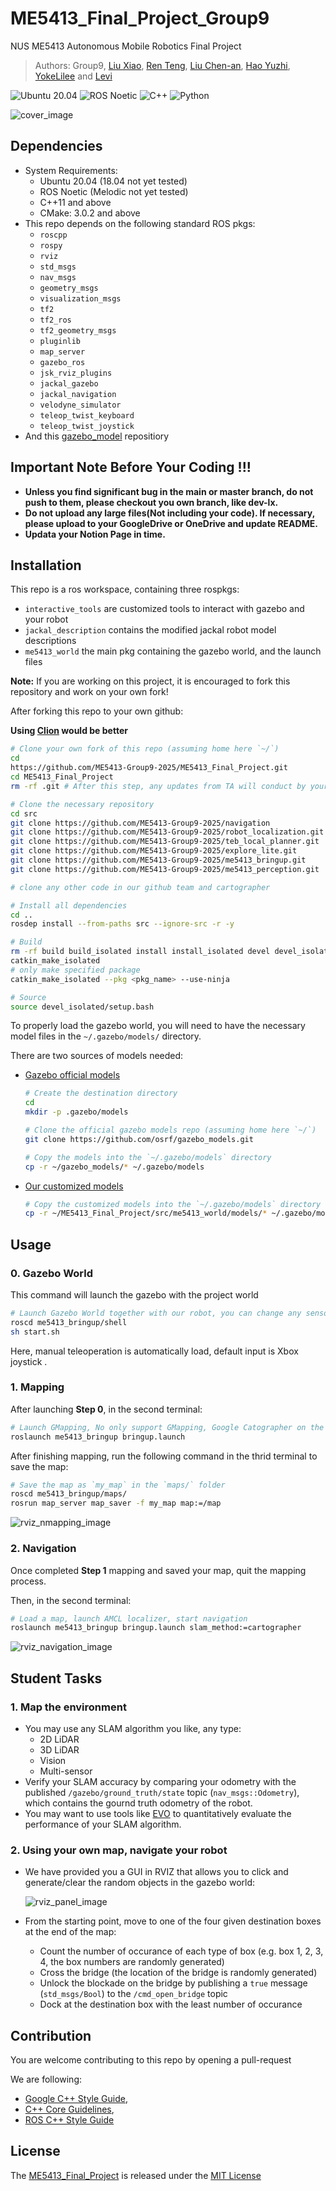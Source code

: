 # ME5413_Final_Project_Group9

NUS ME5413 Autonomous Mobile Robotics Final Project

> Authors: Group9, [Liu Xiao](https://github.com/llliuxiao), [Ren Teng](https://github.com/1425T), [Liu Chen-an](https://github.com/songs-for-you), [Hao Yuzhi](https://github.com/carveshadow), [YokeLilee](https://github.com/YokeLiLee) and [Levi](https://github.com/RicardoCDUT)  

![Ubuntu 20.04](https://img.shields.io/badge/OS-Ubuntu_20.04-informational?style=flat&logo=ubuntu&logoColor=white&color=2bbc8a)
![ROS Noetic](https://img.shields.io/badge/Tools-ROS_Noetic-informational?style=flat&logo=ROS&logoColor=white&color=2bbc8a)
![C++](https://img.shields.io/badge/Code-C++-informational?style=flat&logo=c%2B%2B&logoColor=white&color=2bbc8a)
![Python](https://img.shields.io/badge/Code-Python-informational?style=flat&logo=Python&logoColor=white&color=2bbc8a)

![cover_image](media/gz_world.png)

## Dependencies

* System Requirements:
  * Ubuntu 20.04 (18.04 not yet tested)
  * ROS Noetic (Melodic not yet tested)
  * C++11 and above
  * CMake: 3.0.2 and above
* This repo depends on the following standard ROS pkgs:
  * `roscpp`
  * `rospy`
  * `rviz`
  * `std_msgs`
  * `nav_msgs`
  * `geometry_msgs`
  * `visualization_msgs`
  * `tf2`
  * `tf2_ros`
  * `tf2_geometry_msgs`
  * `pluginlib`
  * `map_server`
  * `gazebo_ros`
  * `jsk_rviz_plugins`
  * `jackal_gazebo`
  * `jackal_navigation`
  * `velodyne_simulator`
  * `teleop_twist_keyboard`
  * `teleop_twist_joystick`
* And this [gazebo_model](https://github.com/osrf/gazebo_models) repositiory

## Important Note Before Your Coding !!!

- **Unless you find significant bug in the main or master branch, do not push to them, please checkout you own branch, like dev-lx.**
- **Do not upload any large files(Not including your code). If necessary, please upload to your GoogleDrive or OneDrive and update README.**
- **Updata your Notion Page in time.**

## Installation

This repo is a ros workspace, containing three rospkgs:

* `interactive_tools` are customized tools to interact with gazebo and your robot
* `jackal_description` contains the modified jackal robot model descriptions
* `me5413_world` the main pkg containing the gazebo world, and the launch files

**Note:** If you are working on this project, it is encouraged to fork this repository and work on your own fork!

After forking this repo to your own github:

**Using [Clion](https://www.jetbrains.com/clion/) would be better**

```bash
# Clone your own fork of this repo (assuming home here `~/`)
cd
https://github.com/ME5413-Group9-2025/ME5413_Final_Project.git
cd ME5413_Final_Project
rm -rf .git # After this step, any updates from TA will conduct by yourself manually

# Clone the necessary repository
cd src
git clone https://github.com/ME5413-Group9-2025/navigation
git clone https://github.com/ME5413-Group9-2025/robot_localization.git --branch noetic-devel
git clone https://github.com/ME5413-Group9-2025/teb_local_planner.git
git clone https://github.com/ME5413-Group9-2025/explore_lite.git
git clone https://github.com/ME5413-Group9-2025/me5413_bringup.git
git clone https://github.com/ME5413-Group9-2025/me5413_perception.git

# clone any other code in our github team and cartographer

# Install all dependencies
cd ..
rosdep install --from-paths src --ignore-src -r -y

# Build
rm -rf build build_isolated install install_isolated devel devel_isolated
catkin_make_isolated
# only make specified package
catkin_make_isolated --pkg <pkg_name> --use-ninja

# Source 
source devel_isolated/setup.bash
```

To properly load the gazebo world, you will need to have the necessary model files in the `~/.gazebo/models/` directory.

There are two sources of models needed:

* [Gazebo official models](https://github.com/osrf/gazebo_models)

  ```bash
  # Create the destination directory
  cd
  mkdir -p .gazebo/models
  
  # Clone the official gazebo models repo (assuming home here `~/`)
  git clone https://github.com/osrf/gazebo_models.git
  
  # Copy the models into the `~/.gazebo/models` directory
  cp -r ~/gazebo_models/* ~/.gazebo/models
  ```

* [Our customized models](https://github.com/NUS-Advanced-Robotics-Centre/ME5413_Final_Project/tree/main/src/me5413_world/models)

  ```bash
  # Copy the customized models into the `~/.gazebo/models` directory
  cp -r ~/ME5413_Final_Project/src/me5413_world/models/* ~/.gazebo/models
  ```

## Usage

### 0. Gazebo World

This command will launch the gazebo with the project world

```bash
# Launch Gazebo World together with our robot, you can change any sensor you want in this shell
roscd me5413_bringup/shell
sh start.sh
```

Here, manual teleoperation is automatically load, default input is Xbox joystick .

### 1. Mapping

After launching **Step 0**, in the second terminal:

```bash
# Launch GMapping, No only support GMapping, Google Catographer on the way
roslaunch me5413_bringup bringup.launch
```

After finishing mapping, run the following command in the thrid terminal to save the map:

```bash
# Save the map as `my_map` in the `maps/` folder
roscd me5413_bringup/maps/
rosrun map_server map_saver -f my_map map:=/map
```

![rviz_nmapping_image](media/rviz_mapping.png)

### 2. Navigation

Once completed **Step 1** mapping and saved your map, quit the mapping process.

Then, in the second terminal:

```bash
# Load a map, launch AMCL localizer, start navigation
roslaunch me5413_bringup bringup.launch slam_method:=cartographer
```

![rviz_navigation_image](media/rviz_navigation.png)

## Student Tasks

### 1. Map the environment

* You may use any SLAM algorithm you like, any type:
  * 2D LiDAR
  * 3D LiDAR
  * Vision
  * Multi-sensor
* Verify your SLAM accuracy by comparing your odometry with the published `/gazebo/ground_truth/state` topic (`nav_msgs::Odometry`), which contains the gournd truth odometry of the robot.
* You may want to use tools like [EVO](https://github.com/MichaelGrupp/evo) to quantitatively evaluate the performance of your SLAM algorithm.

### 2. Using your own map, navigate your robot

* We have provided you a GUI in RVIZ that allows you to click and generate/clear the random objects in the gazebo world:

  ![rviz_panel_image](media/control_panel.png)

* From the starting point, move to one of the four given destination boxes at the end of the map:

  * Count the number of occurance of each type of box (e.g. box 1, 2, 3, 4, the box numbers are randomly generated)
  * Cross the bridge (the location of the bridge is randomly generated)
  * Unlock the blockade on the bridge by publishing a `true` message (`std_msgs/Bool`) to the `/cmd_open_bridge` topic
  * Dock at the destination box with the least number of occurance

## Contribution

You are welcome contributing to this repo by opening a pull-request

We are following:

* [Google C++ Style Guide](https://google.github.io/styleguide/cppguide.html),
* [C++ Core Guidelines](https://isocpp.github.io/CppCoreGuidelines/CppCoreGuidelines#main),
* [ROS C++ Style Guide](http://wiki.ros.org/CppStyleGuide)

## License

The [ME5413_Final_Project](https://github.com/NUS-Advanced-Robotics-Centre/ME5413_Final_Project) is released under the [MIT License](https://github.com/NUS-Advanced-Robotics-Centre/ME5413_Final_Project/blob/main/LICENSE)
